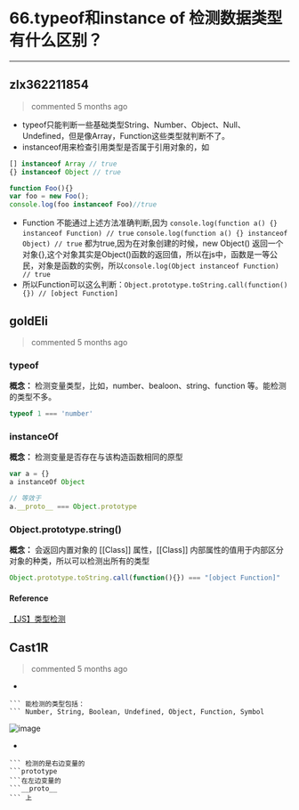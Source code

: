 
 # 66.typeof和instance of 检测数据类型有什么区别？ 
  
 ***
## zlx362211854 
 > commented 5 months ago 

* typeof只能判断一些基础类型String、Number、Object、Null、Undefined，但是像Array，Function这些类型就判断不了。
* instanceof用来检查引用类型是否属于引用对象的，如

```javascript
[] instanceof Array // true
{} instanceof Object // true

function Foo(){}
var foo = new Foo();
console.log(foo instanceof Foo)//true

```

* Function 不能通过上述方法准确判断,因为
 `console.log(function a() {} instanceof Function) // true`
`console.log(function a() {} instanceof Object) // true`
都为true,因为在对象创建的时候，new Object() 返回一个对象{},这个对象其实是Object()函数的返回值，所以在js中，函数是一等公民，对象是函数的实例，所以`console.log(Object instanceof Function) // true`
* 所以Function可以这么判断：`Object.prototype.toString.call(function(){}) // [object Function]`


## goldEli 
 > commented 5 months ago 

### typeof

**概念：** 检测变量类型，比如，number、bealoon、string、function 等。能检测的类型不多。


```javaScript
typeof 1 === 'number'

```

### instanceOf

**概念：** 检测变量是否存在与该构造函数相同的原型

```javaScript
var a = {}
a instanceOf Object

// 等效于
a.__proto__ === Object.prototype

```

### Object.prototype.string()

**概念：** 会返回内置对象的 [[Class]] 属性，[[Class]] 内部属性的值用于内部区分对象的种类，所以可以检测出所有的类型


```javaScript
Object.prototype.toString.call(function(){}) === "[object Function]"

```

#### Reference

[【JS】类型检测](https://juejin.im/post/59b5540c5188257e8769e95d#heading-8)
## Cast1R 
 > commented 5 months ago 

- 
```typeof
``` 能检测的类型包括：
``` Number, String, Boolean, Undefined, Object, Function, Symbol 
```
![image](https://user-images.githubusercontent.com/43943810/67997106-8563a880-fc8d-11e9-8965-74cc9c20d03c.png)

- 
```instance of
``` 检测的是右边变量的 
```prototype
```在左边变量的 
```__proto__
``` 上